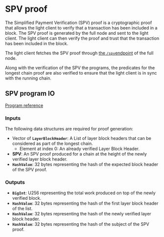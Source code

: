 # SPV proof

The Simplified Payment Verification (SPV) proof is a cryptographic proof that allows 
the light client to verify that a transaction has been included in a block.
The SPV proof is generated by the full node and sent to the light client. The
light client can then verify the proof and trust that the transaction has been 
included in the block.

The light client fetches the SPV proof through [the `/spv`endpoint](https://docs.kadena.io/reference/rest-api#fetch-a-simple-payment-verification-spvh345444265) 
of the full node.

Along with the verification of the SPV the programs, the predicates for the longest
chain proof are also verified to ensure that the light client is in sync with the
running chain.

## SPV program IO

[Program reference](https://github.com/argumentcomputer/zk-light-clients/blob/dev/kadena/programs/spv/src/main.rs)

### Inputs

The following data structures are required for proof generation:

- Vector of **`LayerBlockHeader`**: A List of layer block headers that can be considered
  as part of the longest chain.
    - Element at index 0: An already verified Layer Block Header.
- **SPV**: An SPV proof produced for a chain at the height of the newly verified
    layer block header.
- **`HashValue`**: 32 bytes representing the hash of the expected block header of the
    SPV proof.

### Outputs

- **`BigInt`**: U256 representing the total work produced on top of the newly verified block.
- **`HashValue`**: 32 bytes representing the hash of the first layer block header of the list.
- **`HashValue`**: 32 bytes representing the hash of the newly verified layer block header.
- **`HashValue`**: 32 bytes representing the hash of the subject of the SPV proof.

